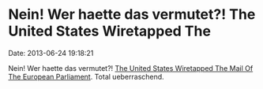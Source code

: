 Nein! Wer haette das vermutet?! The United States Wiretapped The
================================================================

Date: 2013-06-24 19:18:21

Nein! Wer haette das vermutet?! [The United States Wiretapped The Mail
Of The European
Parliament](http://falkvinge.net/2013/06/24/the-united-states-wiretapped-the-mail-of-the-european-parliament/).
Total ueberraschend.
